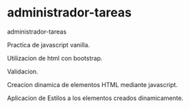 # administrador-tareas
administrador-tareas

Practica de javascript vanilla.

Utilizacion de html con bootstrap.

Validacion.

Creacion dinamica de elementos HTML mediante javascript.

Aplicacion de Estilos a los elementos creados dinamicamente. 
